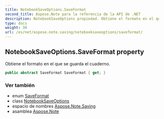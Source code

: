 ```yaml
---
title: NotebookSaveOptions.SaveFormat
second_title: Aspose.Note para la referencia de la API de .NET
description: NotebookSaveOptions propiedad. Obtiene el formato en el que se guarda el cuaderno.
type: docs
weight: 30
url: /es/net/aspose.note.saving/notebooksaveoptions/saveformat/
---
```

## NotebookSaveOptions.SaveFormat property

Obtiene el formato en el que se guarda el cuaderno.

```csharp
public abstract SaveFormat SaveFormat { get; }
```

### Ver también

* enum [SaveFormat](../../../aspose.note/saveformat/)
* class [NotebookSaveOptions](../)
* espacio de nombres [Aspose.Note.Saving](../../notebooksaveoptions/)
* asamblea [Aspose.Note](../../../)


